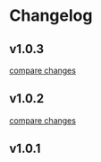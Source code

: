 # Changelog


## v1.0.3

[compare changes](https://github.com/deniskropp/nuxt-kick-it/compare/v1.0.2...v1.0.3)

## v1.0.2

[compare changes](https://github.com/deniskropp/nuxt-kick-it/compare/v1.0.1...v1.0.2)

## v1.0.1

